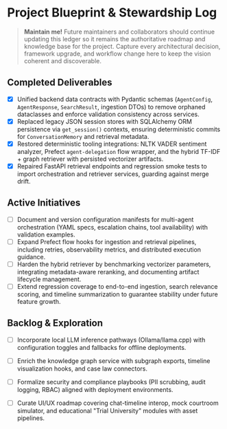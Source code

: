 # Project Blueprint & Stewardship Log

> **Maintain me!** Future maintainers and collaborators should continue updating this ledger so it remains the authoritative roadmap and knowledge base for the project. Capture every architectural decision, framework upgrade, and workflow change here to keep the vision coherent and discoverable.

## Completed Deliverables
- [x] Unified backend data contracts with Pydantic schemas (`AgentConfig`, `AgentResponse`, `SearchResult`, ingestion DTOs) to remove orphaned dataclasses and enforce validation consistency across services.
- [x] Replaced legacy JSON session stores with SQLAlchemy ORM persistence via `get_session()` contexts, ensuring deterministic commits for `ConversationMemory` and retrieval metadata.
- [x] Restored deterministic tooling integrations: NLTK VADER sentiment analyzer, Prefect `agent-delegation` flow wrapper, and the hybrid TF-IDF + graph retriever with persisted vectorizer artifacts.
- [x] Repaired FastAPI retrieval endpoints and regression smoke tests to import orchestration and retriever services, guarding against merge drift.

## Active Initiatives
- [ ] Document and version configuration manifests for multi-agent orchestration (YAML specs, escalation chains, tool availability) with validation examples.
- [ ] Expand Prefect flow hooks for ingestion and retrieval pipelines, including retries, observability metrics, and distributed execution guidance.
- [ ] Harden the hybrid retriever by benchmarking vectorizer parameters, integrating metadata-aware reranking, and documenting artifact lifecycle management.
- [ ] Extend regression coverage to end-to-end ingestion, search relevance scoring, and timeline summarization to guarantee stability under future feature growth.

## Backlog & Exploration
- [ ] Incorporate local LLM inference pathways (Ollama/llama.cpp) with configuration toggles and fallbacks for offline deployments.
- [ ] Enrich the knowledge graph service with subgraph exports, timeline visualization hooks, and case law connectors.
- [ ] Formalize security and compliance playbooks (PII scrubbing, audit logging, RBAC) aligned with deployment environments.
- [ ] Curate UI/UX roadmap covering chat-timeline interop, mock courtroom simulator, and educational "Trial University" modules with asset pipelines.

